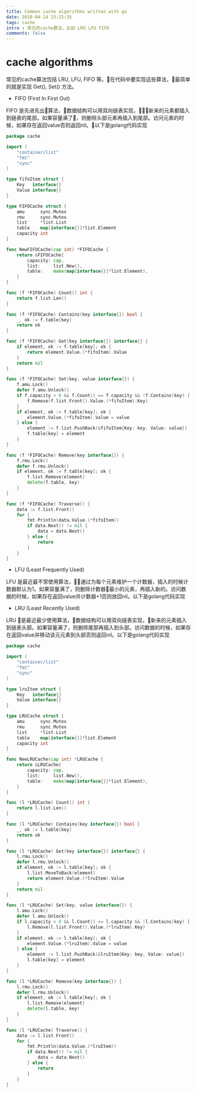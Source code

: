 ```yaml
---
title: Common cache algorithms written with go 
date: 2018-04-14 23:25:35
tags: cache
intro : 常见的cache算法，比如 LRU LFU FIFO
comments: false
---
```


# cache algorithms
常见的cache算法包括 LRU, LFU, FIFO 等。在代码中要实现这些算法，最简单的就是实现 Get(), Set() 方法。

- FIFO (First In First Out)

FIFO 是先进先出算法，数据结构可以用双向链表实现，新来的元素都插入到链表的尾部。如果容量满了，则删除头部元素再插入到尾部。访问元素的时候，如果存在返回value否则返回nil。以下是golang代码实现

```go
package cache

import (
	"container/list"
	"fmt"
	"sync"
)

type fifoItem struct {
	Key   interface{}
	Value interface{}
}

type FIFOCache struct {
	amu      sync.Mutex
	rmu      sync.Mutex
	list     *list.List
	table    map[interface{}]*list.Element
	capacity int
}

func NewFIFOCache(cap int) *FIFOCache {
	return &FIFOCache{
		capacity: cap,
		list:     list.New(),
		table:    make(map[interface{}]*list.Element),
	}
}

func (f *FIFOCache) Count() int {
	return f.list.Len()
}

func (f *FIFOCache) Contains(key interface{}) bool {
	_, ok := f.table[key]
	return ok
}

func (f *FIFOCache) Get(key interface{}) interface{} {
	if element, ok := f.table[key]; ok {
		return element.Value.(*fifoItem).Value
	}
	return nil
}

func (f *FIFOCache) Set(key, value interface{}) {
	f.amu.Lock()
	defer f.amu.Unlock()
	if f.capacity > 0 && f.Count() == f.capacity && !f.Contains(key) {
		f.Remove(f.list.Front().Value.(*fifoItem).Key)
	}
	if element, ok := f.table[key]; ok {
		element.Value.(*fifoItem).Value = value
	} else {
		element := f.list.PushBack(&fifoItem{Key: key, Value: value})
		f.table[key] = element
	}
}

func (f *FIFOCache) Remove(key interface{}) {
	f.rmu.Lock()
	defer f.rmu.Unlock()
	if element, ok := f.table[key]; ok {
		f.list.Remove(element)
		delete(f.table, key)
	}
}

func (f *FIFOCache) Traverse() {
	data := f.list.Front()
	for {
		fmt.Println(data.Value.(*fifoItem))
		if data.Next() != nil {
			data = data.Next()
		} else {
			return
		}
	}
}

```

- LFU (Least Frequently Used)

LFU 是最近最不常使用算法，通过为每个元素维护一个计数器，插入的时候计数器默认为1。如果容量满了，则删除计数器最小的元素，再插入新的。访问数据的时候，如果存在返回value并计数器+1否则放回nil。以下是golang代码实现

- LRU (Least Recently Used)

LRU 是最近最少使用算法，数据结构可以用双向链表实现，新来的元素插入到链表头部。如果容量满了，则删除尾部再插入到头部。访问数据的时候，如果存在返回value并移动该元元素到头部否则返回nil。以下是golang代码实现

```go
package cache

import (
	"container/list"
	"fmt"
	"sync"
)

type lruItem struct {
	Key   interface{}
	Value interface{}
}

type LRUCache struct {
	amu      sync.Mutex
	rmu      sync.Mutex
	list     *list.List
	table    map[interface{}]*list.Element
	capacity int
}

func NewLRUCache(cap int) *LRUCache {
	return &LRUCache{
		capacity: cap,
		list:     list.New(),
		table:    make(map[interface{}]*list.Element),
	}
}

func (l *LRUCache) Count() int {
	return l.list.Len()
}

func (l *LRUCache) Contains(key interface{}) bool {
	_, ok := l.table[key]
	return ok
}

func (l *LRUCache) Get(key interface{}) interface{} {
	l.rmu.Lock()
	defer l.rmu.Unlock()
	if element, ok := l.table[key]; ok {
		l.list.MoveToBack(element)
		return element.Value.(*lruItem).Value
	}
	return nil
}

func (l *LRUCache) Set(key, value interface{}) {
	l.amu.Lock()
	defer l.amu.Unlock()
	if l.capacity > 0 && l.Count() == l.capacity && !l.Contains(key) {
		l.Remove(l.list.Front().Value.(*lruItem).Key)
	}
	if element, ok := l.table[key]; ok {
		element.Value.(*lruItem).Value = value
	} else {
		element := l.list.PushBack(&lruItem{Key: key, Value: value})
		l.table[key] = element
	}
}

func (l *LRUCache) Remove(key interface{}) {
	l.rmu.Lock()
	defer l.rmu.Unlock()
	if element, ok := l.table[key]; ok {
		l.list.Remove(element)
		delete(l.table, key)
	}
}

func (l *LRUCache) Traverse() {
	data := l.list.Front()
	for {
		fmt.Println(data.Value.(*lruItem))
		if data.Next() != nil {
			data = data.Next()
		} else {
			return
		}
	}
}

```
 



